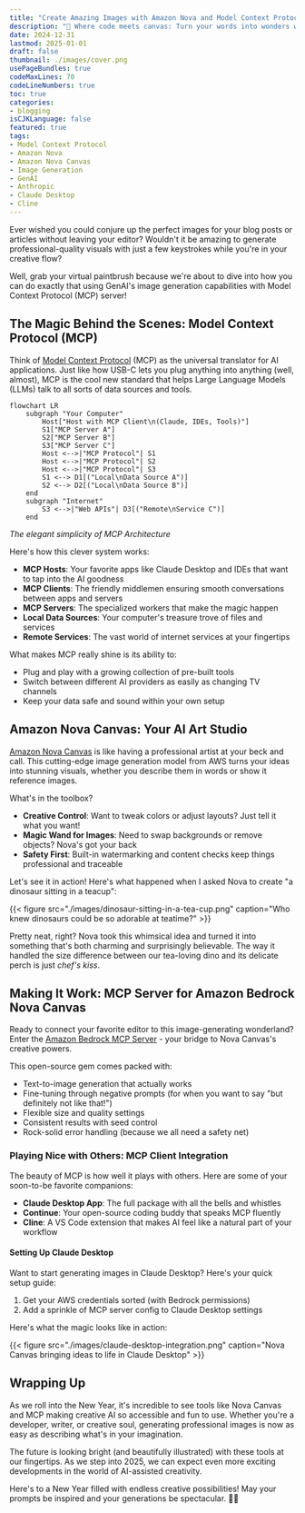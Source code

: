 ```yaml
---
title: "Create Amazing Images with Amazon Nova and Model Context Protocol"
description: "🎨 Where code meets canvas: Turn your words into wonders with AI! A fun and practical guide to generating images using Amazon Nova Canvas and MCP server in your development workflow"
date: 2024-12-31
lastmod: 2025-01-01
draft: false
thumbnail: ./images/cover.png
usePageBundles: true
codeMaxLines: 70
codeLineNumbers: true
toc: true
categories:
- blogging
isCJKLanguage: false
featured: true
tags:
- Model Context Protocol
- Amazon Nova
- Amazon Nova Canvas
- Image Generation
- GenAI
- Anthropic
- Claude Desktop
- Cline
---
```


Ever wished you could conjure up the perfect images for your blog posts or articles without leaving your editor? Wouldn't it be amazing to generate professional-quality visuals with just a few keystrokes while you're in your creative flow?

Well, grab your virtual paintbrush because we're about to dive into how you can do exactly that using GenAI's image generation capabilities with Model Context Protocol (MCP) server!

<!--more-->

## The Magic Behind the Scenes: Model Context Protocol (MCP)

Think of [Model Context Protocol][mcp] (MCP) as the universal translator for AI applications. Just like how USB-C lets you plug anything into anything (well, almost), MCP is the cool new standard that helps Large Language Models (LLMs) talk to all sorts of data sources and tools.

```mermaid
flowchart LR
    subgraph "Your Computer"
        Host["Host with MCP Client\n(Claude, IDEs, Tools)"]
        S1["MCP Server A"]
        S2["MCP Server B"]
        S3["MCP Server C"]
        Host <-->|"MCP Protocol"| S1
        Host <-->|"MCP Protocol"| S2
        Host <-->|"MCP Protocol"| S3
        S1 <--> D1[("Local\nData Source A")]
        S2 <--> D2[("Local\nData Source B")]
    end
    subgraph "Internet"
        S3 <-->|"Web APIs"| D3[("Remote\nService C")]
    end
```

*The elegant simplicity of MCP Architecture*

Here's how this clever system works:

- **MCP Hosts**: Your favorite apps like Claude Desktop and IDEs that want to tap into the AI goodness
- **MCP Clients**: The friendly middlemen ensuring smooth conversations between apps and servers
- **MCP Servers**: The specialized workers that make the magic happen
- **Local Data Sources**: Your computer's treasure trove of files and services
- **Remote Services**: The vast world of internet services at your fingertips

What makes MCP really shine is its ability to:

- Plug and play with a growing collection of pre-built tools
- Switch between different AI providers as easily as changing TV channels
- Keep your data safe and sound within your own setup

## Amazon Nova Canvas: Your AI Art Studio

[Amazon Nova Canvas][nova-canvas] is like having a professional artist at your beck and call. This cutting-edge image generation model from AWS turns your ideas into stunning visuals, whether you describe them in words or show it reference images.

What's in the toolbox?

- **Creative Control**: Want to tweak colors or adjust layouts? Just tell it what you want!
- **Magic Wand for Images**: Need to swap backgrounds or remove objects? Nova's got your back
- **Safety First**: Built-in watermarking and content checks keep things professional and traceable

Let's see it in action! Here's what happened when I asked Nova to create "a dinosaur sitting in a teacup":

{{< figure src="./images/dinosaur-sitting-in-a-tea-cup.png" caption="Who knew dinosaurs could be so adorable at teatime?" >}}

Pretty neat, right? Nova took this whimsical idea and turned it into something that's both charming and surprisingly believable. The way it handled the size difference between our tea-loving dino and its delicate perch is just *chef's kiss*.

## Making It Work: MCP Server for Amazon Bedrock Nova Canvas

Ready to connect your favorite editor to this image-generating wonderland? Enter the [Amazon Bedrock MCP Server][bedrock-mcp-server] - your bridge to Nova Canvas's creative powers.

This open-source gem comes packed with:

- Text-to-image generation that actually works
- Fine-tuning through negative prompts (for when you want to say "but definitely not like that!")
- Flexible size and quality settings
- Consistent results with seed control
- Rock-solid error handling (because we all need a safety net)

### Playing Nice with Others: MCP Client Integration

The beauty of MCP is how well it plays with others. Here are some of your soon-to-be favorite companions:

- **Claude Desktop App**: The full package with all the bells and whistles
- **Continue**: Your open-source coding buddy that speaks MCP fluently
- **Cline**: A VS Code extension that makes AI feel like a natural part of your workflow

#### Setting Up Claude Desktop

Want to start generating images in Claude Desktop? Here's your quick setup guide:

1. Get your AWS credentials sorted (with Bedrock permissions)
2. Add a sprinkle of MCP server config to Claude Desktop settings

Here's what the magic looks like in action:

{{< figure src="./images/claude-desktop-integration.png" caption="Nova Canvas bringing ideas to life in Claude Desktop" >}}

## Wrapping Up

As we roll into the New Year, it's incredible to see tools like Nova Canvas and MCP making creative AI so accessible and fun to use. Whether you're a developer, writer, or creative soul, generating professional images is now as easy as describing what's in your imagination.

The future is looking bright (and beautifully illustrated) with these tools at our fingertips. As we step into 2025, we can expect even more exciting developments in the world of AI-assisted creativity.

Here's to a New Year filled with endless creative possibilities! May your prompts be inspired and your generations be spectacular. 🎨✨


[mcp]: https://modelcontextprotocol.io/introduction
[nova-canvas]: https://aws.amazon.com/ai/generative-ai/nova/creative/
[mcp-clients]: https://modelcontextprotocol.io/clients
[bedrock-mcp-server]: https://github.com/aws-samples/bedrock-mcp-server